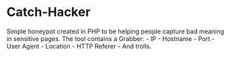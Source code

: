 # Catch-Hacker
Simple honeypot created in PHP to be helping people capture bad meaning in sensitive pages.  The tool contains a Grabber:  - IP - Hostname - Port - User Agent - Location - HTTP Referer - And trolls.

